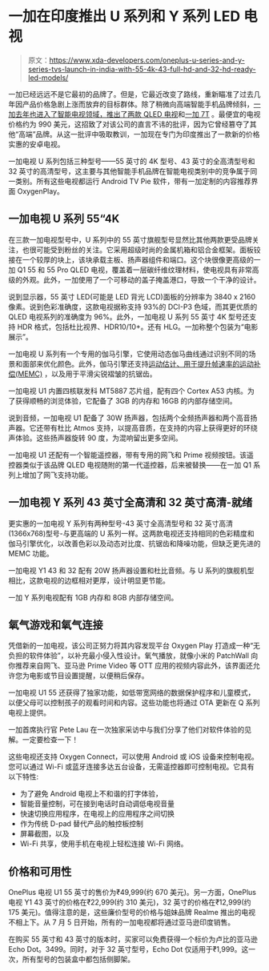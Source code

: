 # 一加在印度推出 U 系列和 Y 系列 LED 电视

> 原文：<https://www.xda-developers.com/oneplus-u-series-and-y-series-tvs-launch-in-india-with-55-4k-43-full-hd-and-32-hd-ready-led-models/>

一加已经远远不是它最初的品牌了。但是，它最近改变了路线，重新瞄准了过去几年因产品价格急剧上涨而放弃的目标群体。除了稍微向高端智能手机品牌倾斜，[一加去年也进入了智能电视领域，推出了两款 QLED 电视](https://www.xda-developers.com/oneplus-tv-has-a-55-inch-qled-8-speakers-movable-soundbar/)和[一加 7T](https://www.xda-developers.com/oneplus-7t-review-premium-practical-smartphone/) 。最便宜的电视价格约为 990 美元，这招致了对该公司的直言不讳的批评，因为它曾经篡夺了其他“高端”品牌。从这一批评中吸取教训，一加现在专门为印度推出了一款新的价格实惠的安卓电视。

一加电视 U 系列包括三种型号——55 英寸的 4K 型号、43 英寸的全高清型号和 32 英寸的高清型号，这主要与其他智能手机品牌在智能电视类别中的竞争属于同一类别。所有这些电视都运行 Android TV Pie 软件，带有一加定制的内容推荐界面 OxygenPlay。

## 一加电视 U 系列 55“4K

在三款一加电视型号中，U 系列中的 55 英寸旗舰型号显然比其他两款更受品牌关注，也很可能受到粉丝的关注。它采用超级时尚的金属机箱和铝合金框架。面板铰接在一个较厚的块上，该块承载主板、扬声器组件和端口。这个块很像更高级的一加 Q1 55 和 55 Pro QLED 电视，覆盖着一层碳纤维纹理材料，使电视具有非常高级的外观。此外，一加使用了一个可移动的盖子掩盖港口，导致一个干净的设计。

说到显示器，55 英寸 LED(可能是 LED 背光 LCD)面板的分辨率为 3840 x 2160 像素。说到色彩准确度，这款电视据称支持 93%的 DCI-P3 色域，而其更优质的 QLED 电视系列的准确度为 96%。此外，一加电视 U 系列 55 英寸 4K 型号还支持 HDR 格式，包括杜比视界、HDR10/10+。还有 HLG。一加称整个包装为“电影展示”。

一加电视 U 系列有一个专用的伽马引擎，它使用动态伽马曲线通过识别不同的场景和面部来优化颜色。此外，伽马引擎还支持[运动估计、用于提升帧速率的运动补偿(MEMC)](https://www.xda-developers.com/oneplus-8-memc-youtube-netflix-vlc/) ，以及用于平滑尖锐褶皱的抗锯齿。

一加电视 U1 内置四核联发科 MT5887 芯片组，配有四个 Cortex A53 内核。为了获得顺畅的浏览体验，它配备了 3GB 的内存和 16GB 的内部存储空间。

说到音频，一加电视 U1 配备了 30W 扬声器，包括两个全频扬声器和两个高音扬声器。它还带有杜比 Atmos 支持，以提高音质，在支持的内容上获得更好的环绕声体验。这些扬声器旋转 90 度，为混响留出更多空间。

一加电视 U1 还配有一个智能遥控器，带有专用的网飞和 Prime 视频按钮。该遥控器类似于该品牌 QLED 电视随附的第一代遥控器，后来被替换——在一加 Q1 系列上增加了网飞支持功能。

## 一加电视 Y 系列 43 英寸全高清和 32 英寸高清-就绪

更实惠的一加电视 Y 系列有两种型号-43 英寸全高清型号和 32 英寸高清(1366x768)型号-与更高端的 U 系列一样。这两款电视还支持相同的色彩精度和伽马引擎优化，以改善色彩以及动态对比度、抗锯齿和降噪功能，但缺乏更先进的 MEMC 功能。

一加电视 Y1 43 和 32 配有 20W 扬声器设置和杜比音频。与 U 系列的旗舰机型相比，这款电视的边框相对更厚，设计明显更节能。

一加 Y 系列电视配有 1GB 内存和 8GB 内部存储空间。

## 氧气游戏和氧气连接

凭借新的一加电视，该公司正努力将其内容发现平台 Oxygen Play 打造成一种“无负担的软件体验”，以补充最小侵入性设计。氧气播放，就像小米的 PatchWall 向你推荐来自网飞、亚马逊 Prime Video 等 OTT 应用的视频内容此外，该界面还允许您为电影或节目设置提醒，以便稍后保存。

一加电视 U1 55 还获得了独家功能，如低带宽网络的数据保护程序和儿童模式，以便父母可以控制孩子的观看时间和内容。这些功能也将通过 OTA 更新在 Q 系列电视上提供。

一加首席执行官 Pete Lau 在一次独家采访中与我们分享了他们对软件体验的见解。一定要检查一下！

这些电视还支持 Oxygen Connect，可以使用 Android 或 iOS 设备来控制电视。您可以通过 Wi-Fi 或蓝牙连接多达五台设备，无需遥控器即可控制电视。它具有以下特性:

*   为了避免 Android 电视上不和谐的打字体验，
*   智能音量控制，可在接到电话时自动调低电视音量
*   快速切换应用程序，在电视上的应用程序之间切换
*   作为传统 D-pad 替代产品的触控板控制
*   屏幕截图，以及
*   Wi-Fi 共享，使用手机在电视上轻松连接 Wi-Fi 网络。

## 价格和可用性

OnePlus 电视 U1 55 英寸的售价为₹49,999(约 670 美元)。另一方面，OnePlus 电视 Y1 43 英寸的价格在₹22,999(约 310 美元)，32 英寸的价格在₹12,999(约 175 美元)。值得注意的是，这些廉价型号的价格与姐妹品牌 Realme 推出的电视不相上下。从 7 月 5 日开始，所有的一加电视都将通过亚马逊印度销售。

在购买 55 英寸和 43 英寸的版本时，买家可以免费获得一个标价为卢比的亚马逊 Echo Dot。3499。同时，对于 32 英寸型号，Echo Dot 仅适用于₹1,999。这一次，所有型号的包装盒中都包括侧脚架。